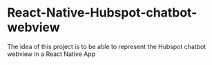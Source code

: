 # React-Native-Hubspot-chatbot-webview
The idea of this project is to be able to represent the Hubspot chatbot webview in a React Native App

